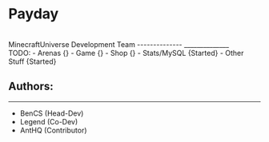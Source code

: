 Payday
==============
<br>
MinecraftUniverse Development Team
--------------
______________
<br>
TODO:
- Arenas {}
- Game {}
- Shop {}
- Stats/MySQL {Started}
- Other Stuff {Started}

Authors:
--------------
_____________
- BenCS (Head-Dev)
- Legend (Co-Dev)
- AntHQ (Contributor)